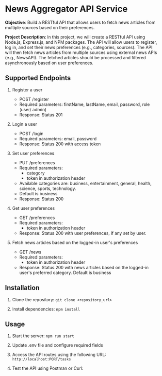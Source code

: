 # News Aggregator API Service
**Objective**: Build a RESTful API that allows users to fetch news articles from multiple sources based on their preferences.


**Project Description**: In this project, we will create a RESTful API using Node.js, Express.js, and NPM packages. The API will allow users to register, log in, and set their news preferences (e.g., categories, sources). The API will then fetch news articles from multiple sources using external news APIs (e.g., NewsAPI). The fetched articles should be processed and filtered asynchronously based on user preferences.

## Supported Endpoints

1. Register a user

    - POST /register
    - Required parameters: firstName, lastName, email, password, role (user/ admin)
    - Response: Status 201
  
2. Login a user

    - POST /login
    - Required parameters: email, password
    - Response: Status 200 with access token
    
3. Set user preferences
    - PUT /preferences
    - Required parameters: 
        - category
        - token in authorization header
    - Available categories are: business, entertainment, general, health, science, sports, technology.
    - Default is business
    - Response: Status 200

4. Get user preferences
    - GET /preferences
    - Required parameters:
        - token in authorization header
    - Response: Status 200 with user preferences, if any set by user.

4. Fetch news articles based on the logged-in user's preferences
    - GET /news
    - Required parameters:
        - token in authorization header
    - Response: Status 200 with news articles based on the logged-in user's preferred category. Default is business

## Installation

1. Clone the repository:
``` git clone <repository_url> ```

2. Install dependencies:
``` npm install ```


## Usage

1. Start the server:
``` npm run start ```

2. Update .env file and configure required fields

2. Access the API routes using the following URL:
``` http://localhost:PORT/tasks ```

3. Test the API using Postman or Curl: